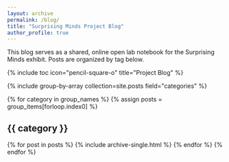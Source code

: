 ```yaml
---
layout: archive
permalink: /blog/
title: "Surprising Minds Project Blog"
author_profile: true
---
```


This blog serves as a shared, online open lab notebook for the Surprising Minds exhibit. Posts are organized by tag below. 

{% include toc icon="pencil-square-o" title="Project Blog" %}

{% include group-by-array collection=site.posts field="categories" %}

{% for category in group_names %}
  {% assign posts = group_items[forloop.index0] %}
  <h2 id="{{ category | slugify }}" class="archive__subtitle">{{ category }}</h2>
  {% for post in posts %}
    {% include archive-single.html %}
  {% endfor %}
{% endfor %}
